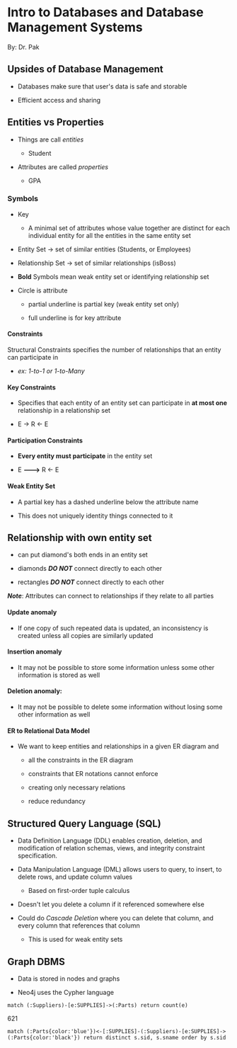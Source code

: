 # Intro to Databases and Database Management Systems

By: Dr. Pak

## Upsides of Database Management

- Databases make sure that user's data is safe and storable

- Efficient access and sharing

## Entities vs Properties

- Things are call _entities_

  - Student

- Attributes are called _properties_

  - GPA

### Symbols

  - Key

    - A minimal set of attributes whose value together are distinct for each individual entity for all the entities in the same entity set

  - Entity Set &rarr; set of similar entities (Students, or Employees)

  - Relationship Set &rarr; set of similar relationships (isBoss)

  - __Bold__ Symbols mean weak entity set or identifying relationship set

  - Circle is attribute

    - partial underline is partial key (weak entity set only)

    - full underline is for key attribute

#### Constraints

Structural Constraints specifies the number of relationships that an entity can participate in

-  *ex: 1-to-1 or 1-to-Many*

#### Key Constraints

- Specifies that each entity of an entity set can participate in __at most one__ relationship in a relationship set

- E &rarr; R &larr; E

#### Participation Constraints

- __Every entity must participate__ in the entity set

- E __--->__ R &larr; E

#### Weak Entity Set

  - A partial key has a dashed underline below the attribute name

  - This does not uniquely identity things connected to it

## Relationship with own entity set

  - can put diamond's both ends in an entity set

  - diamonds ___DO NOT___ connect directly to each other

  - rectangles ___DO NOT___ connect directly to each other

___Note___: Attributes can connect to relationships if they relate to all parties

#### Update anomaly

  - If one copy of such repeated data is updated, an inconsistency is created unless all copies are similarly updated

#### Insertion anomaly

  - It may not be possible to store some information unless some other information is stored as well

#### Deletion anomaly:

  - It may not be possible to delete some information without losing some other information as well

#### ER to Relational Data Model

  - We want to keep entities and relationships in a given ER diagram and

    - all the constraints in the ER diagram

    - constraints that ER notations cannot enforce

    - creating only necessary relations

    - reduce redundancy

## Structured Query Language (SQL)

  - Data Definition Language (DDL) enables creation, deletion, and modification of relation schemas, views, and integrity constraint specification.

  - Data Manipulation Language (DML) allows users to query, to insert, to delete rows, and update column values

    - Based on first-order tuple calculus

  - Doesn't let you delete a column if it referenced somewhere else

  - Could do _Cascade Deletion_ where you can delete that column, and every column that references that column

    - This is used for weak entity sets

## Graph DBMS

- Data is stored in nodes and graphs

- Neo4j uses the Cypher language

```cypher
match (:Suppliers)-[e:SUPPLIES]->(:Parts) return count(e)
```
621

```cypher
match (:Parts{color:'blue'})<-[:SUPPLIES]-(:Suppliers)-[e:SUPPLIES]->(:Parts{color:'black'}) return distinct s.sid, s.sname order by s.sid
```
